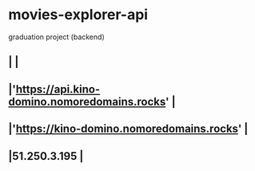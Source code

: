 # movies-explorer-api
graduation project (backend)

|                                              |
------------------------------------------------
|'https://api.kino-domino.nomoredomains.rocks' |
------------------------------------------------   
|'https://kino-domino.nomoredomains.rocks'     |
------------------------------------------------
|51.250.3.195                                  |
------------------------------------------------
